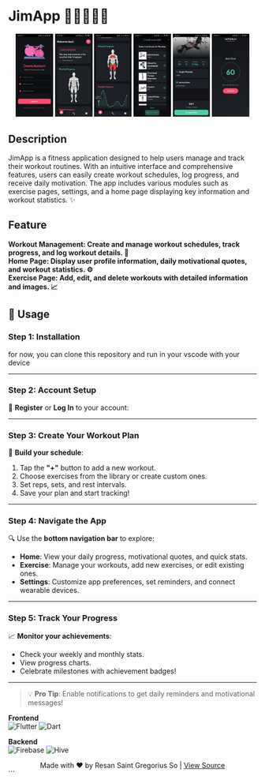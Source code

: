 <h1>JimApp 🏋🏽🔥💪🏼</h1>
<div align="center">
  <img src="https://github.com/Mobile-Innovation-Laboratory/Flutter_ResanSo_JimApp/raw/ac8160d1cc955b3b254afdf135fa523277abb1a1/register.jpg" alt="Register" width="15%" />
  <img src="https://github.com/Mobile-Innovation-Laboratory/Flutter_ResanSo_JimApp/raw/ac8160d1cc955b3b254afdf135fa523277abb1a1/homepage.jpg" alt="Homepage" width="15%" />
  <img src="https://github.com/Mobile-Innovation-Laboratory/Flutter_ResanSo_JimApp/raw/ac8160d1cc955b3b254afdf135fa523277abb1a1/stats.jpg" alt="Stats" width="15%" />
  <img src="https://github.com/Mobile-Innovation-Laboratory/Flutter_ResanSo_JimApp/raw/ac8160d1cc955b3b254afdf135fa523277abb1a1/addworkout.jpg" alt="Add Workout" width="15%" />
  <img src="https://github.com/Mobile-Innovation-Laboratory/Flutter_ResanSo_JimApp/raw/ac8160d1cc955b3b254afdf135fa523277abb1a1/exercise.jpg" alt="Exercise" width="15%" />
  <img src="https://github.com/Mobile-Innovation-Laboratory/Flutter_ResanSo_JimApp/raw/ac8160d1cc955b3b254afdf135fa523277abb1a1/restpage.jpg" alt="Rest Page" width="15%" />
</div>

<h2>Description</h2>
<p>JimApp is a fitness application designed to help users manage and track their workout routines. With an intuitive interface and comprehensive features, users can easily create workout schedules, log progress, and receive daily motivation. The app includes various modules such as exercise pages, settings, and a home page displaying key information and workout statistics. ✨</p>

<h2>Feature</h2>
<b>Workout Management: Create and manage workout schedules, track progress, and log workout details. 🌟 <br> Home Page: Display user profile information, daily motivational quotes, and workout statistics. ⚙️ <br> Exercise Page: Add, edit, and delete workouts with detailed information and images. 📈 </b>

## 🚀 Usage

### Step 1: Installation
for now, you can clone this repository and run in your vscode with your device

---

### Step 2: Account Setup
👤 **Register** or **Log In** to your account:

---

### Step 3: Create Your Workout Plan
💪 **Build your schedule**:
1. Tap the **"+"** button to add a new workout.
2. Choose exercises from the library or create custom ones.
3. Set reps, sets, and rest intervals.
4. Save your plan and start tracking!

---

### Step 4: Navigate the App
🔍 Use the **bottom navigation bar** to explore:
- **Home**: View your daily progress, motivational quotes, and quick stats.
- **Exercise**: Manage your workouts, add new exercises, or edit existing ones.
- **Settings**: Customize app preferences, set reminders, and connect wearable devices.

---

### Step 5: Track Your Progress
📈 **Monitor your achievements**:
- Check your weekly and monthly stats.
- View progress charts.
- Celebrate milestones with achievement badges!

---

> 💡 **Pro Tip**: Enable notifications to get daily reminders and motivational messages!

**Frontend**  
![Flutter](https://img.shields.io/badge/Flutter-02569B?style=flat&logo=flutter&logoColor=white)
![Dart](https://img.shields.io/badge/Dart-0175C2?style=flat&logo=dart&logoColor=white)

**Backend**  
![Firebase](https://img.shields.io/badge/Firebase-FFCA28?style=flat&logo=firebase&logoColor=black)
![Hive](https://img.shields.io/badge/Hive-FF6600?style=flat&logo=hive&logoColor=white)

<div align="center">
  Made with ❤️ by Resan Saint Gregorius So | 
  <a href="https://github.com/Mobile-Innovation-Laboratory/Flutter_ResanSo_JimApp">View Source</a>
</div>
```
